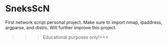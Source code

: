 # SneksScN
First network script personal project. Make sure to import nmap, ipaddress, argparse, and distro. Will further improve this project.
>>>Educational purposes only!<<<
